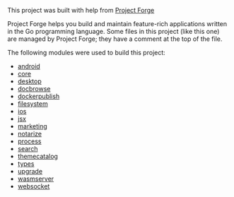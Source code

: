 <!--- Content managed by Project Forge, see [projectforge.md] for details. -->
This project was built with help from [Project Forge](https://projectforge.dev)

Project Forge helps you build and maintain feature-rich applications written in the Go programming language. 
Some files in this project (like this one) are managed by Project Forge; they have a comment at the top of the file.

The following modules were used to build this project:

- [android](./doc/module/android.md)
- [core](./doc/module/core.md)
- [desktop](./doc/module/desktop.md)
- [docbrowse](./doc/module/docbrowse.md)
- [dockerpublish](./doc/module/dockerpublish.md)
- [filesystem](./doc/module/filesystem.md)
- [ios](./doc/module/ios.md)
- [jsx](./doc/module/jsx.md)
- [marketing](./doc/module/marketing.md)
- [notarize](./doc/module/notarize.md)
- [process](./doc/module/process.md)
- [search](./doc/module/search.md)
- [themecatalog](./doc/module/themecatalog.md)
- [types](./doc/module/types.md)
- [upgrade](./doc/module/upgrade.md)
- [wasmserver](./doc/module/wasmserver.md)
- [websocket](./doc/module/websocket.md)
